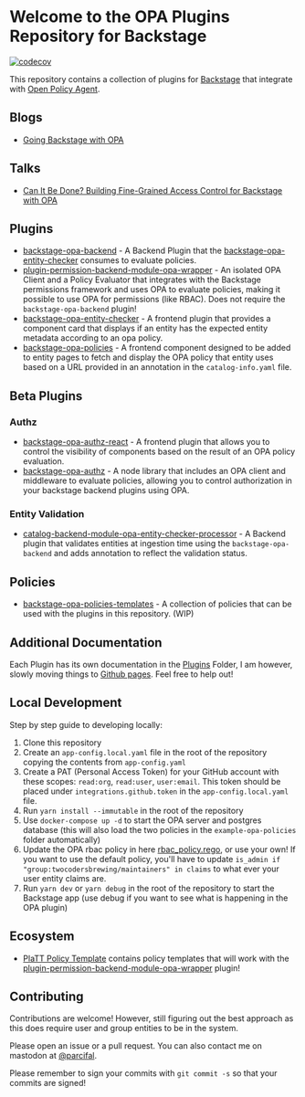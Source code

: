 # Welcome to the OPA Plugins Repository for Backstage

[![codecov](https://codecov.io/gh/Parsifal-M/backstage-opa-plugins/graph/badge.svg?token=IHZGVSXZY7)](https://codecov.io/gh/Parsifal-M/backstage-opa-plugins)

This repository contains a collection of plugins for [Backstage](https://backstage.io) that integrate with [Open Policy Agent](https://www.openpolicyagent.org/).

## Blogs

- [Going Backstage with OPA](https://www.styra.com/blog/going-backstage-with-opa/)

## Talks

- [Can It Be Done? Building Fine-Grained Access Control for Backstage with OPA](https://www.youtube.com/watch?v=N0n_czYo_kE&list=PLj6h78yzYM2P4KPyeDFexAVm6ZvfAWMU8&index=15&ab_channel=CNCF%5BCloudNativeComputingFoundation%5D)

## Plugins

- [backstage-opa-backend](./plugins/backstage-opa-backend/README.md) - A Backend Plugin that the [backstage-opa-entity-checker](./plugins/backstage-opa-entity-checker/README.md) consumes to evaluate policies.
- [plugin-permission-backend-module-opa-wrapper](./plugins/permission-backend-module-opa-wrapper/README.md) - An isolated OPA Client and a Policy Evaluator that integrates with the Backstage permissions framework and uses OPA to evaluate policies, making it possible to use OPA for permissions (like RBAC). Does not require the `backstage-opa-backend` plugin!
- [backstage-opa-entity-checker](./plugins/backstage-opa-entity-checker/README.md) - A frontend plugin that provides a component card that displays if an entity has the expected entity metadata according to an opa policy.
- [backstage-opa-policies](./plugins/backstage-opa-policies/README.md) - A frontend component designed to be added to entity pages to fetch and display the OPA policy that entity uses based on a URL provided in an annotation in the `catalog-info.yaml` file.

## Beta Plugins

### Authz
- [backstage-opa-authz-react](./plugins/opa-authz-react/README.md) - A frontend plugin that allows you to control the visibility of components based on the result of an OPA policy evaluation.
- [backstage-opa-authz](./packages/opa-authz/README.md) - A node library that includes an OPA client and middleware to evaluate policies, allowing you to control authorization in your backstage backend plugins using OPA.

### Entity Validation
- [catalog-backend-module-opa-entity-checker-processor](./plugins/catalog-backend-module-opa-entity-checker-processor) - A Backend plugin that validates entities at ingestion time using the `backstage-opa-backend` and adds annotation to reflect the validation status.

## Policies

- [backstage-opa-policies-templates](https://github.com/Parsifal-M/backstage-opa-policies-templates?tab=readme-ov-file#hello) - A collection of policies that can be used with the plugins in this repository. (WIP)

## Additional Documentation

Each Plugin has its own documentation in the [Plugins](./plugins/) Folder, I am however, slowly moving things to [Github pages](https://parsifal-m.github.io/backstage-opa-plugins/#/). Feel free to help out!

## Local Development

Step by step guide to developing locally:

1. Clone this repository
2. Create an `app-config.local.yaml` file in the root of the repository copying the contents from `app-config.yaml`
3. Create a PAT (Personal Access Token) for your GitHub account with these scopes: `read:org`, `read:user`, `user:email`. This token should be placed under `integrations.github.token` in the `app-config.local.yaml` file.
4. Run `yarn install --immutable` in the root of the repository
5. Use `docker-compose up -d` to start the OPA server and postgres database (this will also load the two policies in the `example-opa-policies` folder automatically)
6. Update the OPA rbac policy in here [rbac_policy.rego](./example-opa-policies/rbac_policy.rego), or use your own! If you want to use the default policy, you'll have to update `is_admin if "group:twocodersbrewing/maintainers" in claims` to what ever your user entity claims are.
7. Run `yarn dev` or `yarn debug` in the root of the repository to start the Backstage app (use debug if you want to see what is happening in the OPA plugin)

## Ecosystem

- [PlaTT Policy Template](https://github.com/ap-communications/platt-policy-template) contains policy templates that will work with the [plugin-permission-backend-module-opa-wrapper](./plugins/permission-backend-module-opa-wrapper/README.md) plugin!

## Contributing

Contributions are welcome! However, still figuring out the best approach as this does require user and group entities to be in the system.

Please open an issue or a pull request. You can also contact me on mastodon at [@parcifal](https://hachyderm.io/@parcifal).

Please remember to sign your commits with `git commit -s` so that your commits are signed!
